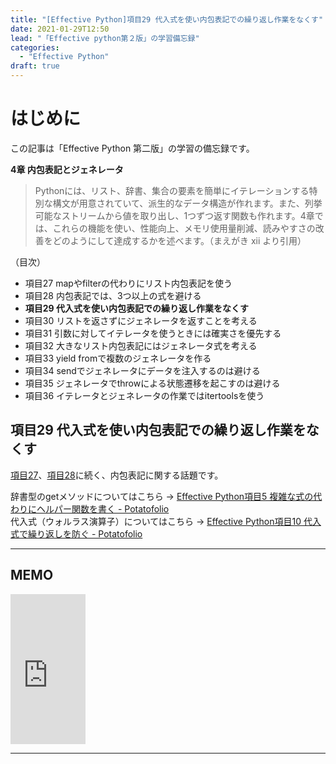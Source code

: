 ```yaml
---
title: "[Effective Python]項目29 代入式を使い内包表記での繰り返し作業をなくす"
date: 2021-01-29T12:50
lead: "「Effective python第２版」の学習備忘録"
categories:
  - "Effective Python"
draft: true
---
```


# はじめに
この記事は「Effective Python 第二版」の学習の備忘録です。

**4章 内包表記とジェネレータ**  
>Pythonには、リスト、辞書、集合の要素を簡単にイテレーションする特別な構文が用意されていて、派生的なデータ構造が作れます。また、列挙可能なストリームから値を取り出し、1つずつ返す関数も作れます。4章では、これらの機能を使い、性能向上、メモリ使用量削減、読みやすさの改善をどのようにして達成するかを述べます。（まえがき xii より引用）

（目次）  
- 項目27 mapやfilterの代わりにリスト内包表記を使う  
- 項目28 内包表記では、3つ以上の式を避ける
- **項目29 代入式を使い内包表記での繰り返し作業をなくす**
- 項目30 リストを返さずにジェネレータを返すことを考える  
- 項目31 引数に対してイテレータを使うときには確実さを優先する  
- 項目32 大きなリスト内包表記にはジェネレータ式を考える  
- 項目33 yield fromで複数のジェネレータを作る  
- 項目34 sendでジェネレータにデータを注入するのは避ける  
- 項目35 ジェネレータでthrowによる状態遷移を起こすのは避ける  
- 項目36 イテレータとジェネレータの作業ではitertoolsを使う  



## 項目29 代入式を使い内包表記での繰り返し作業をなくす
[項目27](https://massasquash.github.io/potatofolio/python/effective_python04_27/)、[項目28](https://massasquash.github.io/potatofolio/python/effective_python04_28/)に続く、内包表記に関する話題です。


辞書型のgetメソッドについてはこちら -> [Effective Python項目5 複雑な式の代わりにヘルパー関数を書く - Potatofolio](https://massasquash.github.io/potatofolio/python/effective_python01_5/#1%E6%A7%8B%E6%96%87dictget%E3%83%A1%E3%82%BD%E3%83%83%E3%83%89%E3%81%AB%E3%81%A4%E3%81%84%E3%81%A6)  
代入式（ウォルラス演算子）についてはこちら -> [Effective Python項目10 代入式で繰り返しを防ぐ - Potatofolio](https://massasquash.github.io/potatofolio/python/effective_python01_10/#%EF%BC%91%E4%BB%A3%E5%85%A5%E5%BC%8F%E3%81%AE%E5%9F%BA%E6%9C%AC%E6%A7%8B%E6%96%87walrus%E6%BC%94%E7%AE%97%E5%AD%90)

---
## MEMO
<iframe style="width:120px;height:240px;" marginwidth="0" marginheight="0" scrolling="no" frameborder="0" src="https://rcm-fe.amazon-adsystem.com/e/cm?ref=qf_sp_asin_til&t=massasquash08-22&m=amazon&o=9&p=8&l=as1&IS1=1&detail=1&asins=4873119170&linkId=b01ad363c615cc9408dfcc360b1a85de&bc1=ffffff&amp;lt1=_top&fc1=333333&lc1=0066c0&bg1=ffffff&f=ifr"></iframe>

---